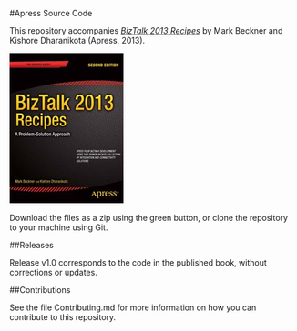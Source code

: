 #Apress Source Code

This repository accompanies [*BizTalk 2013 Recipes*](http://www.apress.com/9781430263739) by Mark Beckner and Kishore Dharanikota (Apress, 2013).

![Cover image](9781430263739.jpg)

Download the files as a zip using the green button, or clone the repository to your machine using Git.

##Releases

Release v1.0 corresponds to the code in the published book, without corrections or updates.

##Contributions

See the file Contributing.md for more information on how you can contribute to this repository.
